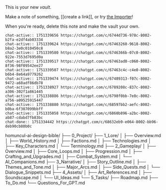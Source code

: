 This is your new *vault*.

Make a note of something, [[create a link]], or try [the Importer](https://help.obsidian.md/Plugins/Importer)!

When you're ready, delete this note and make the vault your own.

```smart-chatgpt
chat-active:: 1751339656 https://chatgpt.com/c/6744d736-978c-8002-b2fa-e2df4ab03334
chat-active:: 1751339624 https://chatgpt.com/c/67463260-9618-8002-b8a2-3e0c010450c8
chat-active:: 1751339580 https://chatgpt.com/c/6746366b-07c0-8002-922e-7553d7695d0a
chat-active:: 1751339517 https://chatgpt.com/c/67463ad0-c060-8002-8f36-98f09542ee27
chat-active:: 1751339507 https://chatgpt.com/c/67463c4c-c4e0-8002-b6b4-8e64a9779262
chat-active:: 1751339474 https://chatgpt.com/c/67489313-f07c-8002-9472-a68adf86db78
chat-active:: 1751338927 https://chatgpt.com/c/6789208c-837c-8002-a306-302f1a861445
chat-active:: 1751338886 https://chatgpt.com/c/6798f0bb-7e8c-8002-a756-a09525915447
chat-active:: 1751338880 https://chatgpt.com/c/68597bb2-aefc-8002-b0ba-6f307099bbff
chat-active:: 1751335058 https://chatgpt.com/c/6860b896-a2bc-8002-ab87-cdabd7fb83bc
chat-done:: 1751334442 https://chatgpt.com/c/68632eb9-e064-8002-bb96-deb90cb80b0c
```

homuncul-ai-design-bible/
├── 0_Project/
├── 1_Lore/
│   ├── Overview.md
│   ├── World_History.md
│   ├── Factions.md
│   ├── Technologies.md
│   ├── Key_Characters.md
│   └── Terminology.md
├── 2_Gameplay/
│   ├── Overview.md
│   ├── Core_Loops.md
│   ├── Progression.md
│   ├── Crafting_and_Upgrades.md
│   ├── Combat_System.md
│   └── AI_Companions.md
├── 3_Narrative/
│   ├── Story_Outline.md
│   ├── Themes_and_Tone.md
│   ├── Major_Arcs.md
│   ├── Side_Quests.md
│   └── Dialogue_Snippets.md
├── 4_Assets/
│   ├── Art_References.md
│   ├── Soundscape.md
│   └── UI_Ideas.md
└── 5_Tasks/
    ├── Roadmap.md
    ├── To_Do.md
    └── Questions_For_GPT.md
